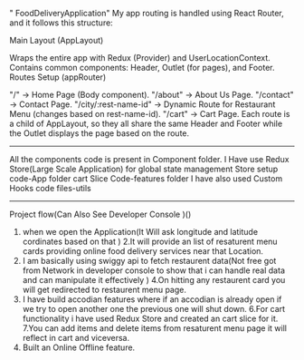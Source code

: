 " FoodDeliveryApplication" 
My app routing is handled using React Router, and it follows this structure:

Main Layout (AppLayout)

Wraps the entire app with Redux (Provider) and UserLocationContext.
Contains common components: Header, Outlet (for pages), and Footer.
Routes Setup (appRouter)

"/" → Home Page (Body component).
"/about" → About Us Page.
"/contact" → Contact Page.
"/city/:rest-name-id" → Dynamic Route for Restaurant Menu (changes based on rest-name-id).
"/cart" → Cart Page.
Each route is a child of AppLayout, so they all share the same Header and Footer while the Outlet displays the page based on the route.

*****
All the components code is present in Component folder.
I Have use Redux Store(Large Scale Application) for global state management
 Store setup code-App folder
 cart Slice Code-features folder
I have also used Custom Hooks
code files-utils


*******
Project flow(Can Also See Developer Console )()
1. when we open the Application(It Will ask longitude and latitude cordinates based on that )
2.It will provide an list of resaturent menu cards providing online food delivery services near that Location.
3. I am basically using swiggy api to fetch restaurent data(Not free got from Network in developer console to
show that i can handle real data and can manipulate it effectively )
4.On hitting  any restaurent card you will get redirected to restaurent menu page.
5. I have build accodian features where if an accodian is already open if we try to open another one the 
previous one will shut down. 
6.For cart functionality i have used Redux Store and created an cart slice for it.
7.You can add items and delete items from  resaturent menu page  it will reflect in cart  and viceversa.
8. Built an Online Offline feature. 
